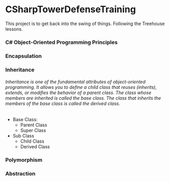 # CSharpTowerDefenseTraining
This project is to get back into the swing of things. Following the Treehouse lessons.

### C# Object-Oriented Programming Principles<br />
### Encapsulation<br />
### Inheritance<br />
###### Inheritance is one of the fundamental attributes of object-oriented programming. It allows you to define a child class that reuses (inherits), extends, or modifies the behavior of a parent class. The class whose members are inherited is called the base class. The class that inherits the members of the base class is called the derived class.<br />
* Base Class:
	* Parent Class
	* Super Class
* Sub Class
	* Child Class
	* Derived Class
### Polymorphism<br />
### Abstraction